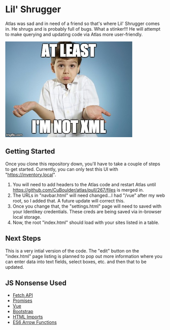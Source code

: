 # Lil' Shrugger

Atlas was sad and in need of a friend so that's where Lil' Shrugger comes in. He shrugs and is probably full of bugs. What a stinker!!! He will attempt to make querying and updating code via Atlas more user-friendly. 


![Lil' Shrugger Logo](/src/images/lil_shrugger.jpg?raw=true "Lil' Shrugger")

## Getting Started

Once you clone this repository down, you'll have to take a couple of steps to get started. Currently, you can only test this UI with "https://inventory.local".

1. You will need to add headers to the Atlas code and restart Atlas until https://github.com/CuBoulder/atlas/pull/267/files is merged in.
2. The URLs in "navbar.html" will need changed...I had "/vue" after my web root, so I added that. A future update will correct this. 
2. Once you change that, the "settings.html" page will need to saved with your Identikey credentials. These creds are being saved via in-browser local storage. 
3. Now, the root "index.html" should load with your sites listed in a table. 

## Next Steps

This is a very intial version of the code. The "edit" button on the "index.html" page listing is planned to pop out more information where you can enter data into text fields, select boxes, etc. and then that to be updated. 

## JS Nonsense Used

- [Fetch API](https://developer.mozilla.org/en-US/docs/Web/API/Fetch_API)
- [Promises](https://developer.mozilla.org/en-US/docs/Web/JavaScript/Reference/Global_Objects/Promise)
- [Vue](https://vuejs.org/)
- [Bootstrap](http://getbootstrap.com/css/)
- [HTML Imports](https://www.html5rocks.com/en/tutorials/webcomponents/imports/)
- [ES6 Arrow Functions](https://developer.mozilla.org/en-US/docs/Web/JavaScript/Reference/Functions/Arrow_functions)


